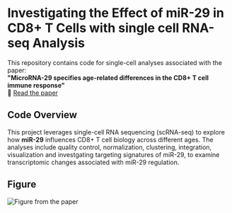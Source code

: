 # Investigating the Effect of miR-29 in CD8+ T Cells with single cell RNA-seq Analysis

This repository contains code for single-cell analyses associated with the paper:  
**"MicroRNA-29 specifies age-related differences in the CD8+ T cell immune response"**  
📄 [Read the paper](https://www.sciencedirect.com/science/article/pii/S2211124721014480)

## Code Overview
This project leverages single-cell RNA sequencing (scRNA-seq) to explore how **miR-29** influences CD8+ T cell biology across different ages. The analyses include quality control, normalization, clustering, integration, visualization and investgating targeting signatures of miR-29, to examine transcriptomic changes associated with miR-29 regulation.  

## Figure
![Figure from the paper](https://ars.els-cdn.com/content/image/1-s2.0-S2211124721014480-gr3_lrg.jpg)

